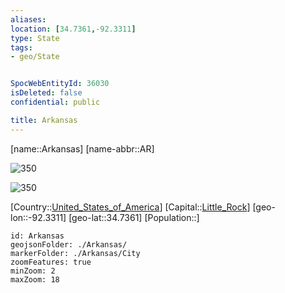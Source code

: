 ```yaml
---
aliases: 
location: [34.7361,-92.3311]
type: State
tags:
- geo/State


SpocWebEntityId: 36030
isDeleted: false
confidential: public

title: Arkansas
---
```

[name::Arkansas]
[name-abbr::AR]

![350](geo/Continent/North-America/United_States_of_America/Arkansas/Seal_of_Arkansas.svg)

![350](geo/Continent/North-America/United_States_of_America/Arkansas/Flag_of_Arkansas.svg)

[Country::[United_States_of_America](geo/Continent/North-America/United_States_of_America.md)]
[Capital::[Little_Rock](geo/Continent/North-America/United_States_of_America/Arkansas/City/Little_Rock.md)]
[geo-lon::-92.3311]
[geo-lat::34.7361]
[Population::]



```leaflet
id: Arkansas
geojsonFolder: ./Arkansas/
markerFolder: ./Arkansas/City
zoomFeatures: true 
minZoom: 2 
maxZoom: 18
```


